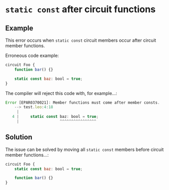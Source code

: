# `static const` after circuit functions

## Example

This error occurs when `static const` circuit members occur after circuit member functions.

Erroneous code example:

```js
circuit Foo {
    function bar() {}

    static const baz: bool = true;
}
```

The compiler will reject this code with, for example...:

```js
Error [EPAR0370021]: Member functions must come after member consts.
    --> test.leo:4:18
     |
   4 |     static const baz: bool = true;
     |                  ^^^^^^^^^^^^^^^^
```

## Solution

The issue can be solved by moving all `static const` members before circuit member functions...:

```js
circuit Foo {
    static const baz: bool = true;

    function bar() {}
}
```

